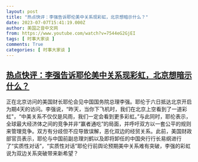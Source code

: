 ```yaml
---
layout: post
title: "热点快评：李强告诉耶伦美中关系现彩虹，北京想暗示什么？"
date: 2023-07-07T15:41:19.000Z
author: 美国之音中文网
from: https://www.youtube.com/watch?v=7544eG2GjEI
tags: [ 时事大家谈 ]
comments: True
categories: [ 时事大家谈 ]
---
```

<!--1688744479000-->
[热点快评：李强告诉耶伦美中关系现彩虹，北京想暗示什么？](https://www.youtube.com/watch?v=7544eG2GjEI)
------

<div>
正在北京访问的美国财长耶伦会见中国国务院总理李强。耶伦于六日抵达北京开启为期4天的访问。李强说，“昨天，当你下飞机时，我们在北京上空看到了一道彩虹"，“中美关系不仅仅是风雨，我们一定会看到更多彩虹。”与此同时，耶伦表示，全球最大经济体之间的竞争并非“赢者通吃”的局面，并呼吁双方以一套公平的规则来管理竞争。双方有分歧但不应导致误解，恶化双边的经贸关系。此前，美国财政部官员表示，耶伦与中国前副总理刘鹤以及即将卸任的中国央行行长易纲进行了“实质性对话”，“实质性对话”耶伦行前舆论预期美中关系难有突破，李强的彩虹说为双边关系突破带来新希望？
</div>
